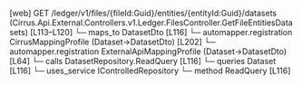 [web] GET /ledger/v1/files/{fileId:Guid}/entities/{entityId:Guid}/datasets  (Cirrus.Api.External.Controllers.v1.Ledger.FilesController.GetFileEntitiesDatasets)  [L113–L120]
  └─ maps_to DatasetDto [L116]
    └─ automapper.registration CirrusMappingProfile (Dataset->DatasetDto) [L202]
    └─ automapper.registration ExternalApiMappingProfile (Dataset->DatasetDto) [L64]
  └─ calls DatasetRepository.ReadQuery [L116]
  └─ queries Dataset [L116]
  └─ uses_service IControlledRepository<Dataset>
    └─ method ReadQuery [L116]

